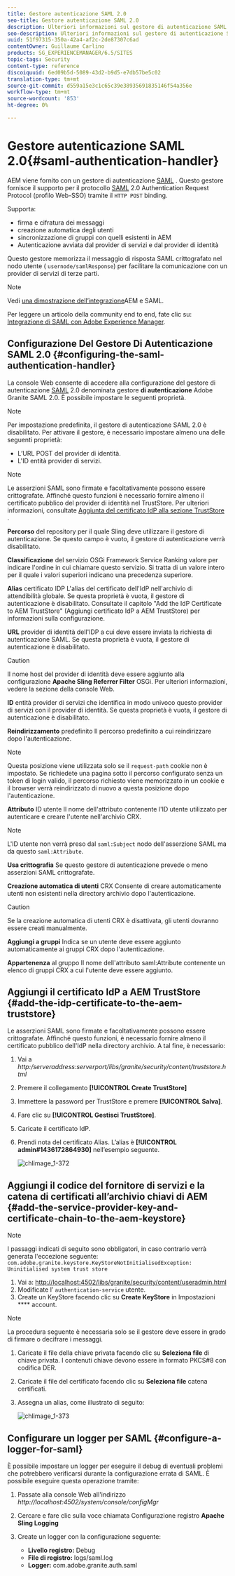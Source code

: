 ```yaml
---
title: Gestore autenticazione SAML 2.0
seo-title: Gestore autenticazione SAML 2.0
description: Ulteriori informazioni sul gestore di autenticazione SAML 2.0 in AEM.
seo-description: Ulteriori informazioni sul gestore di autenticazione SAML 2.0 in AEM.
uuid: 51f97315-350a-42a4-af2c-2de87307c6ad
contentOwner: Guillaume Carlino
products: SG_EXPERIENCEMANAGER/6.5/SITES
topic-tags: Security
content-type: reference
discoiquuid: 6ed09b5d-5089-43d2-b9d5-e7db57be5c02
translation-type: tm+mt
source-git-commit: d559a15e3c1c65c39e38935691835146f54a356e
workflow-type: tm+mt
source-wordcount: '853'
ht-degree: 0%

---
```



# Gestore autenticazione SAML 2.0{#saml-authentication-handler}

AEM viene fornito con un gestore di autenticazione [SAML](http://saml.xml.org/saml-specifications) . Questo gestore fornisce il supporto per il protocollo [SAML](http://saml.xml.org/saml-specifications) 2.0 Authentication Request Protocol (profilo Web-SSO) tramite il `HTTP POST` binding.

Supporta:

* firma e cifratura dei messaggi
* creazione automatica degli utenti
* sincronizzazione di gruppi con quelli esistenti in AEM
* Autenticazione avviata dal provider di servizi e dal provider di identità

Questo gestore memorizza il messaggio di risposta SAML crittografato nel nodo utente ( `usernode/samlResponse`) per facilitare la comunicazione con un provider di servizi di terze parti.

>[!NOTE]
>
>Vedi [una dimostrazione dell’integrazione](https://helpx.adobe.com/experience-manager/kb/simple-saml-demo.html)AEM e SAML.
>
>Per leggere un articolo della community end to end, fate clic su: [Integrazione di SAML con Adobe Experience Manager](https://helpx.adobe.com/experience-manager/using/aem63_saml.html).

## Configurazione Del Gestore Di Autenticazione SAML 2.0 {#configuring-the-saml-authentication-handler}

La console [](/help/sites-deploying/configuring-osgi.md) Web consente di accedere alla configurazione del gestore di autenticazione [SAML](http://saml.xml.org/saml-specifications) 2.0 denominata gestore **di autenticazione** Adobe Granite SAML 2.0. È possibile impostare le seguenti proprietà.

>[!NOTE]
>
>Per impostazione predefinita, il gestore di autenticazione SAML 2.0 è disabilitato. Per attivare il gestore, è necessario impostare almeno una delle seguenti proprietà:
>
>* L’URL POST del provider di identità.
>* L&#39;ID entità provider di servizi.

>



>[!NOTE]
>
>Le asserzioni SAML sono firmate e facoltativamente possono essere crittografate. Affinché questo funzioni è necessario fornire almeno il certificato pubblico del provider di identità nel TrustStore. Per ulteriori informazioni, consultate [Aggiunta del certificato IdP alla sezione TrustStore](/help/sites-administering/saml-2-0-authenticationhandler.md#add-the-idp-certificate-to-the-aem-truststore) .

**Percorso** del repository per il quale Sling deve utilizzare il gestore di autenticazione. Se questo campo è vuoto, il gestore di autenticazione verrà disabilitato.

**Classificazione** del servizio OSGi Framework Service Ranking valore per indicare l&#39;ordine in cui chiamare questo servizio. Si tratta di un valore intero per il quale i valori superiori indicano una precedenza superiore.

**Alias** certificato IDP L&#39;alias del certificato dell&#39;IdP nell&#39;archivio di attendibilità globale. Se questa proprietà è vuota, il gestore di autenticazione è disabilitato. Consultate il capitolo &quot;Add the IdP Certificate to AEM TrustStore&quot; (Aggiungi certificato IdP a AEM TrustStore) per informazioni sulla configurazione.

**URL** provider di identità dell&#39;IDP a cui deve essere inviata la richiesta di autenticazione SAML. Se questa proprietà è vuota, il gestore di autenticazione è disabilitato.

>[!CAUTION]
>
>Il nome host del provider di identità deve essere aggiunto alla configurazione **Apache Sling Referrer Filter** OSGi. Per ulteriori informazioni, vedere la sezione della console [](/help/sites-deploying/configuring-osgi.md) Web.

**ID** entità provider di servizi che identifica in modo univoco questo provider di servizi con il provider di identità. Se questa proprietà è vuota, il gestore di autenticazione è disabilitato.

**Reindirizzamento** predefinito Il percorso predefinito a cui reindirizzare dopo l&#39;autenticazione.

>[!NOTE]
>
>Questa posizione viene utilizzata solo se il `request-path` cookie non è impostato. Se richiedete una pagina sotto il percorso configurato senza un token di login valido, il percorso richiesto viene memorizzato in un cookie
>e il browser verrà reindirizzato di nuovo a questa posizione dopo l&#39;autenticazione.

**Attributo** ID utente Il nome dell&#39;attributo contenente l&#39;ID utente utilizzato per autenticare e creare l&#39;utente nell&#39;archivio CRX.

>[!NOTE]
>
>L&#39;ID utente non verrà preso dal `saml:Subject` nodo dell&#39;asserzione SAML ma da questo `saml:Attribute`.

**Usa crittografia** Se questo gestore di autenticazione prevede o meno asserzioni SAML crittografate.

**Creazione automatica di utenti** CRX Consente di creare automaticamente utenti non esistenti nella directory archivio dopo l&#39;autenticazione.

>[!CAUTION]
>
>Se la creazione automatica di utenti CRX è disattivata, gli utenti dovranno essere creati manualmente.

**Aggiungi a gruppi** Indica se un utente deve essere aggiunto automaticamente ai gruppi CRX dopo l&#39;autenticazione.

**Appartenenza** al gruppo Il nome dell&#39;attributo saml:Attribute contenente un elenco di gruppi CRX a cui l&#39;utente deve essere aggiunto.

## Aggiungi il certificato IdP a AEM TrustStore {#add-the-idp-certificate-to-the-aem-truststore}

Le asserzioni SAML sono firmate e facoltativamente possono essere crittografate. Affinché questo funzioni, è necessario fornire almeno il certificato pubblico dell&#39;IdP nella directory archivio. A tal fine, è necessario:

1. Vai a *http:/serveraddress:serverport/libs/granite/security/content/truststore.html*
1. Premere il collegamento **[!UICONTROL Create TrustStore]**
1. Immettere la password per TrustStore e premere **[!UICONTROL Salva]**.
1. Fare clic su **[!UICONTROL Gestisci TrustStore]**.
1. Caricate il certificato IdP.
1. Prendi nota del certificato Alias. L’alias è **[!UICONTROL admin#1436172864930]** nell’esempio seguente.

   ![chlimage_1-372](assets/chlimage_1-372.png)

## Aggiungi il codice del fornitore di servizi e la catena di certificati all’archivio chiavi di AEM {#add-the-service-provider-key-and-certificate-chain-to-the-aem-keystore}

>[!NOTE]
>
>I passaggi indicati di seguito sono obbligatori, in caso contrario verrà generata l&#39;eccezione seguente: `com.adobe.granite.keystore.KeyStoreNotInitialisedException: Uninitialised system trust store`

1. Vai a: [http://localhost:4502/libs/granite/security/content/useradmin.html](http://localhost:4502/libs/granite/security/content/useradmin.html)
1. Modificate l’ `authentication-service` utente.
1. Create un KeyStore facendo clic su **Create KeyStore** in Impostazioni **** account.

>[!NOTE]
>
>La procedura seguente è necessaria solo se il gestore deve essere in grado di firmare o decifrare i messaggi.

1. Caricate il file della chiave privata facendo clic su **Seleziona file** di chiave privata. I contenuti chiave devono essere in formato PKCS#8 con codifica DER.
1. Caricate il file del certificato facendo clic su **Seleziona file** catena certificati.
1. Assegna un alias, come illustrato di seguito:

   ![chlimage_1-373](assets/chlimage_1-373.png)

## Configurare un logger per SAML {#configure-a-logger-for-saml}

È possibile impostare un logger per eseguire il debug di eventuali problemi che potrebbero verificarsi durante la configurazione errata di SAML. È possibile eseguire questa operazione tramite:

1. Passate alla console Web all&#39;indirizzo *http://localhost:4502/system/console/configMgr*
1. Cercare e fare clic sulla voce chiamata Configurazione registro **Apache Sling Logging**
1. Create un logger con la configurazione seguente:

   * **Livello registro:** Debug
   * **File di registro:** logs/saml.log
   * **Logger:** com.adobe.granite.auth.saml

